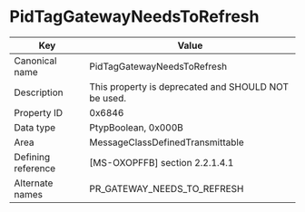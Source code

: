 # PidTagGatewayNeedsToRefresh

| Key | Value |
|---|---|
| Canonical name | PidTagGatewayNeedsToRefresh |
| Description | This property is deprecated and SHOULD NOT be used. |
| Property ID | 0x6846 |
| Data type | PtypBoolean, 0x000B |
| Area | MessageClassDefinedTransmittable |
| Defining reference | [MS-OXOPFFB] section 2.2.1.4.1 |
| Alternate names | PR_GATEWAY_NEEDS_TO_REFRESH |
